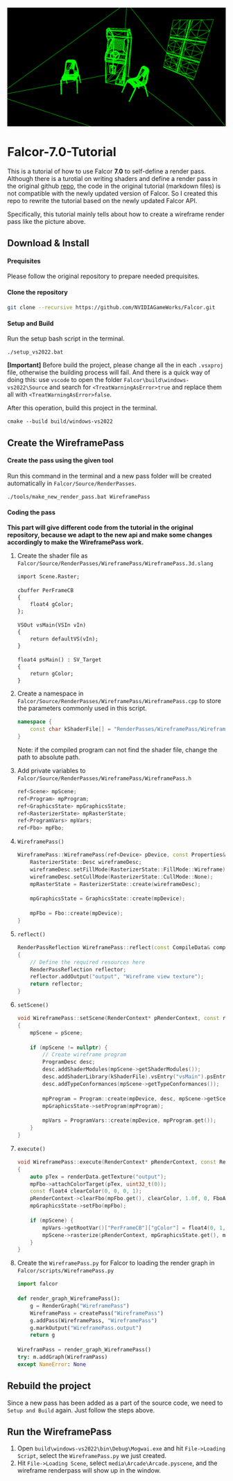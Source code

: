![](docs/images/wireframe.png)

# Falcor-7.0-Tutorial

This is a tutorial of how to use Falcor **7.0** to self-define a render pass. Although there is a turotial on writing shaders and define a render pass in the original github [repo](https://github.com/nvidiagameworks/falcor), the code in the original tutorial (markdown files) is not compatible with the newly updated version of Falcor. So I created this repo to rewrite the tutorial based on the newly updated Falcor API.

Specifically, this tutorial mainly tells about how to create a wireframe render pass like the picture above.

## Download & Install

#### Prequisites

Please follow the original repository to prepare needed prequisites.

#### Clone the repository

```bash
git clone --recursive https://github.com/NVIDIAGameWorks/Falcor.git
```

#### Setup and Build

Run the setup bash script in the terminal.

```
./setup_vs2022.bat
```

**[Important]** Before build the project, please change all the <TreatWarningAsError> in each `.vsxproj` file, otherwise the building process will fail. And there is a quick way of doing this: use `vscode` to open the folder `Falcor\build\windows-vs2022\Source` and search for `<TreatWarningAsError>true` and replace them all with `<TreatWarningAsError>false`.

After this operation, build this project in the terminal.

```
cmake --build build/windows-vs2022
```



## Create the WireframePass

#### Create the pass using the given tool

Run this command in the terminal and a new pass folder will be created automatically in `Falcor/Source/RenderPasses`.

```
./tools/make_new_render_pass.bat WireframePass
```

#### Coding the pass

**This part will give different code from the tutorial in the original repository, because we adapt to the new api and make some changes accordingly to make the WireframePass work.**

1. Create the shader file as `Falcor/Source/RenderPasses/WireframePass/WireframePass.3d.slang`

   ```hlsl
   import Scene.Raster;
   
   cbuffer PerFrameCB
   {
       float4 gColor;
   };
   
   VSOut vsMain(VSIn vIn)
   {
       return defaultVS(vIn);
   }
   
   float4 psMain() : SV_Target
   {
       return gColor;
   }
   ```

2. Create a namespace in `Falcor/Source/RenderPasses/WireframePass/WireframePass.cpp` to store the parameters commonly used in this script.

   ```c++
   namespace {
       const char kShaderFile[] = "RenderPasses/WireframePass/WireframePass.3d.slang";
   }
   ```

   Note: if the compiled program can not find the shader file, change the path to absolute path.

3. Add private variables to `Falcor/Source/RenderPasses/WireframePass/WireframePass.h`

   ```c++
   ref<Scene> mpScene;
   ref<Program> mpProgram;
   ref<GraphicsState> mpGraphicsState;
   ref<RasterizerState> mpRasterState;
   ref<ProgramVars> mpVars;
   ref<Fbo> mpFbo;
   ```

4. `WireframePass()`

   ```c++
   WireframePass::WireframePass(ref<Device> pDevice, const Properties& props) : RenderPass(pDevice) {
       RasterizerState::Desc wireframeDesc;
       wireframeDesc.setFillMode(RasterizerState::FillMode::Wireframe);
       wireframeDesc.setCullMode(RasterizerState::CullMode::None);
       mpRasterState = RasterizerState::create(wireframeDesc);
   
       mpGraphicsState = GraphicsState::create(mpDevice);
   
       mpFbo = Fbo::create(mpDevice);
   }
   ```

5. `reflect()`

   ```c++
   RenderPassReflection WireframePass::reflect(const CompileData& compileData)
   {
       // Define the required resources here
       RenderPassReflection reflector;
       reflector.addOutput("output", "Wireframe view texture");
       return reflector;
   }
   ```

6. `setScene()`

   ```c++
   void WireframePass::setScene(RenderContext* pRenderContext, const ref<Scene>& pScene)
   {
       mpScene = pScene;
   
       if (mpScene != nullptr) {
           // Create wireframe program
           ProgramDesc desc;
           desc.addShaderModules(mpScene->getShaderModules());
           desc.addShaderLibrary(kShaderFile).vsEntry("vsMain").psEntry("psMain");
           desc.addTypeConformances(mpScene->getTypeConformances());
   
           mpProgram = Program::create(mpDevice, desc, mpScene->getSceneDefines());
           mpGraphicsState->setProgram(mpProgram);
   
           mpVars = ProgramVars::create(mpDevice, mpProgram.get());
       }
   }
   ```

7. `execute()`

   ```c++
   void WireframePass::execute(RenderContext* pRenderContext, const RenderData& renderData)
   {
       auto pTex = renderData.getTexture("output");
       mpFbo->attachColorTarget(pTex, uint32_t(0));
       const float4 clearColor(0, 0, 0, 1);
       pRenderContext->clearFbo(mpFbo.get(), clearColor, 1.0f, 0, FboAttachmentType::All);
       mpGraphicsState->setFbo(mpFbo);
   
       if (mpScene) {
           mpVars->getRootVar()["PerFrameCB"]["gColor"] = float4(0, 1, 0, 1);
           mpScene->rasterize(pRenderContext, mpGraphicsState.get(), mpVars.get(), mpRasterState, mpRasterState);
       }
   }
   ```

8. Create the `WireframePass.py` for Falcor to loading the render graph in `Falcor/scripts/WireframePass.py`

   ```python
   import falcor
   
   def render_graph_WireframePass():
       g = RenderGraph("WireframePass")
       WireframePass = createPass("WireframePass")
       g.addPass(WireframePass, "WireframePass")
       g.markOutput("WireframePass.output")
       return g
   
   WireframPass = render_graph_WireframePass()
   try: m.addGraph(WireframPass)
   except NameError: None
   ```

   

## Rebuild the project

Since a new pass has been added as a part of the source code, we need to `Setup and Build` again. Just follow the steps above.

## Run the WireframePass

1. Open `build\windows-vs2022\bin\Debug\Mogwai.exe` and hit `File->Loading Script`, select the `WireframePass.py` we just created.
2. Hit `File->Loading Scene`, select `media\Arcade\Arcade.pyscene`, and the wireframe renderpass will show up in the window.
